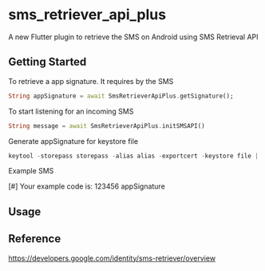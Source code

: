 # sms_retriever_api_plus

A new Flutter plugin to retrieve the SMS on Android using SMS Retrieval API

## Getting Started

To retrieve a app signature. It requires by the SMS
```dart
String appSignature = await SmsRetrieverApiPlus.getSignature();
```

To start listening for an incoming SMS
```dart
String message = await SmsRetrieverApiPlus.initSMSAPI()
```

Generate appSignature for keystore file
````dart in html
keytool -storepass storepass -alias alias -exportcert -keystore file | xxd -p | tr -d "[:space:]" | xxd -r -p | base64 | cut -c1-11

````

Example SMS

[#] Your example code is:
123456
appSignature

## Usage 

## Reference

https://developers.google.com/identity/sms-retriever/overview